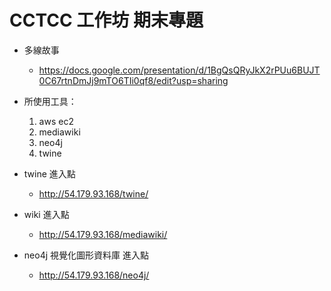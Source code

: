 # CCTCC 工作坊 期末專題
- 多線故事
  - https://docs.google.com/presentation/d/1BgQsQRyJkX2rPUu6BUJT0C67rtnDmJj9mTO6TIi0qf8/edit?usp=sharing

- 所使用工具：
  1. aws ec2
  2. mediawiki
  3. neo4j
  4. twine
  
- twine 進入點
  - http://54.179.93.168/twine/
  
- wiki 進入點
  - http://54.179.93.168/mediawiki/
  
- neo4j 視覺化圖形資料庫 進入點
  - http://54.179.93.168/neo4j/
